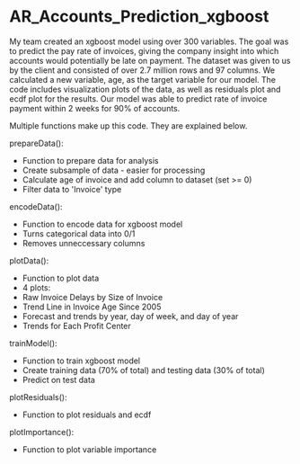 # AR_Accounts_Prediction_xgboost

My team created an xgboost model using over 300 variables. The goal was to predict the pay rate of invoices, giving the company insight into which accounts would potentially be late on payment. The dataset was given to us by the client and consisted of over 2.7 million rows and 97 columns. We calculated a new variable, age, as the target variable for our model. The code includes visualization plots of the data, as well as residuals plot and ecdf plot for the results. Our model was able to predict rate of invoice payment within 2 weeks for 90% of accounts. 

Multiple functions make up this code. They are explained below.

prepareData():
- Function to prepare data for analysis
- Create subsample of data - easier for processing
- Calculate age of invoice and add column to dataset (set >= 0)
- Filter data to 'Invoice' type

encodeData():
- Function to encode data for xgboost model
- Turns categorical data into 0/1
- Removes unneccessary columns

plotData():
- Function to plot data
- 4 plots:
- Raw Invoice Delays by Size of Invoice
- Trend Line in Invoice Age Since 2005
- Forecast and trends by year, day of week, and day of year
- Trends for Each Profit Center

trainModel():
- Function to train xgboost model
-  Create training data (70% of total) and testing data (30% of total)
- Predict on test data

plotResiduals():
- Function to plot residuals and ecdf

plotImportance():
- Function to plot variable importance
